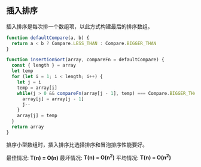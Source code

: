 ## 插入排序

插入排序是每次排一个数组项，以此方式构建最后的排序数组。

```js
function defaultCompare(a, b) {
  return a < b ? Compare.LESS_THAN : Compare.BIGGER_THAN
}

function insertionSort(array, compareFn = defaultCompare) {
  const { length } = array
  let temp
  for (let i = 1; i < length; i++) {
    let j = i
    temp = array[i]
    while(j > 0 && compareFn(array[j - 1], temp) === Compare.BIGGER_THAN) {
      array[j] = array[j - 1]
      j--
    }
    array[j] = temp
  }
  return array
}
```

排序小型数组时，插入排序比选择排序和冒泡排序性能要好。

最佳情况: **T(n) = O(n)**
最坏情况: **T(n) = O(n<sup>2</sup>)**
平均情况: **T(n) = O(n<sup>2</sup>)**

